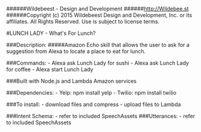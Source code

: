 ######Wildebeest - Design and Development
######http://Wildebee.st
######Copyright (c) 2015 Wildebeest Design and Development, Inc. or its affiliates. All Rights Reserved. Use is subject to license terms.

#LUNCH LADY - What's For Lunch?

###Description: 
#####Amazon Echo skill that allows the user to ask for a suggestion from Alexa to locate a place to eat for lunch.

###Commands:
	- Alexa ask Lunch Lady for sushi
	- Alexa ask Lunch Lady for coffee
	- Alexa start Lunch Lady
	
###Built with Node.js and Lambda Amazon services

###Dependencies:
	- Yelp: npm install yelp
	- Twilio: npm install twilio

###To install:
	- download files and compress
	- upload files to Lambda 

###Intent Schema:
  	- refer to included SpeechAssets
###Utterances:
	- refer to included SpeechAssets
